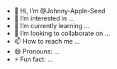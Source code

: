 - 👋 Hi, I’m @Johnny-Apple-Seed
- 👀 I’m interested in ...
- 🌱 I’m currently learning ...
- 💞️ I’m looking to collaborate on ...
- 📫 How to reach me ...
- 😄 Pronouns: ...
- ⚡ Fun fact: ...

<!---
Johnny-Apple-Seed/Johnny-Apple-Seed is a ✨ special ✨ repository because its `README.md` (this file) appears on your GitHub profile.
You can click the Preview link to take a look at your changes.
--->
